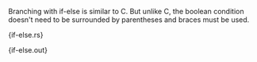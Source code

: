 Branching with if-else is similar to C. But unlike C, the boolean condition
doesn't need to be surrounded by parentheses and braces must be used.

{if-else.rs}

{if-else.out}
